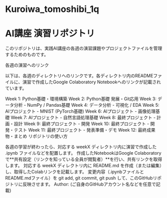 # Kuroiwa_tomoshibi_1q
# AI講座 演習リポジトリ

このリポジトリは、実践AI講座の各週の演習課題やプロジェクトファイルを管理するためのものです。

各週の演習へのリンク

以下は、各週のディレクトリへのリンクです。各ディレクトリ内のREADMEファイルに、演習で作成したGoogle Colaboratory Notebookへのリンクが記載されています。

Week 1: Python基礎・環境構築
Week 2: Python基礎 発展・Git応用
Week 3: データ分析 - NumPy / Pandas基礎
Week 4: データ分析 - 可視化 / EDA
Week 5: AIプロジェクト - MNIST (PyTorch基礎)
Week 6: AIプロジェクト - 画像処理基礎
Week 7: AIプロジェクト - 自然言語処理基礎
Week 8: 最終プロジェクト - 計画・設計
Week 9: 最終プロジェクト - 開発
Week 10: 最終プロジェクト - 開発・テスト
Week 11: 最終プロジェクト - 発表準備・デモ
Week 12: 最終成果物・まとめ
リポジトリの使い方

各週の学習が終わったら、対応する weekX ディレクトリ内に演習で作成した .ipynb ファイルなどを配置します。
作成したNotebookはGoogle Colaboratoryで**共有設定（リンクを知っている全員が閲覧者）**を行い、共有リンクを取得します。
対応する weekX ディレクトリ内に README.md を作成（または編集）し、取得したColabリンクを記載します。
変更内容（.ipynbファイルとREADME.mdファイル）を git add, git commit, git push して、このGitHubリポジトリに反映させます。
Author: (ご自身のGitHubアカウント名などを任意で記載)
